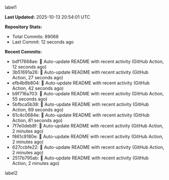 
label1 
<!-- ACTIVITY_START -->
**Last Updated:** 2025-10-13 20:54:01 UTC

**Repository Stats:**
- Total Commits: 89068
- Last Commit: 12 seconds ago

**Recent Commits:**
- bdf17668ae: 🤖 Auto-update README with recent activity (GitHub Action, 12 seconds ago)
- 3b51691a26: 🤖 Auto-update README with recent activity (GitHub Action, 27 seconds ago)
- efb4b9b804: 🤖 Auto-update README with recent activity (GitHub Action, 42 seconds ago)
- b9f716a703: 🤖 Auto-update README with recent activity (GitHub Action, 55 seconds ago)
- 5bfbca5b38: 🤖 Auto-update README with recent activity (GitHub Action, 69 seconds ago)
- 61c4c0684e: 🤖 Auto-update README with recent activity (GitHub Action, 81 seconds ago)
- 7f7e0deb8f: 🤖 Auto-update README with recent activity (GitHub Action, 2 minutes ago)
- f861c9180e: 🤖 Auto-update README with recent activity (GitHub Action, 2 minutes ago)
- 627ccbfe22: 🤖 Auto-update README with recent activity (GitHub Action, 2 minutes ago)
- 2517b795ab: 🤖 Auto-update README with recent activity (GitHub Action, 2 minutes ago)
<!-- ACTIVITY_END -->

label2
